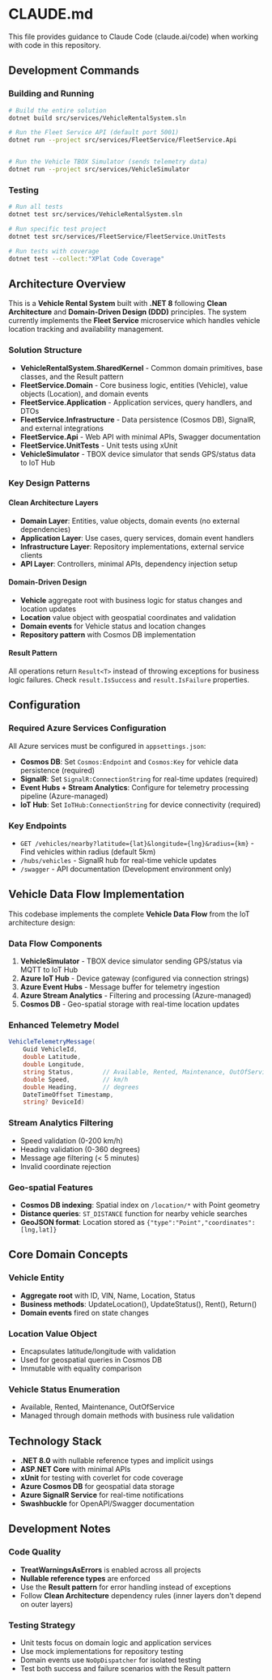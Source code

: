 # CLAUDE.md

This file provides guidance to Claude Code (claude.ai/code) when working with code in this repository.

## Development Commands

### Building and Running
```bash
# Build the entire solution
dotnet build src/services/VehicleRentalSystem.sln

# Run the Fleet Service API (default port 5001)
dotnet run --project src/services/FleetService/FleetService.Api


# Run the Vehicle TBOX Simulator (sends telemetry data)
dotnet run --project src/services/VehicleSimulator
```

### Testing
```bash
# Run all tests
dotnet test src/services/VehicleRentalSystem.sln

# Run specific test project
dotnet test src/services/FleetService/FleetService.UnitTests

# Run tests with coverage
dotnet test --collect:"XPlat Code Coverage"
```

## Architecture Overview

This is a **Vehicle Rental System** built with **.NET 8** following **Clean Architecture** and **Domain-Driven Design (DDD)** principles. The system currently implements the **Fleet Service** microservice which handles vehicle location tracking and availability management.

### Solution Structure
- **VehicleRentalSystem.SharedKernel** - Common domain primitives, base classes, and the Result pattern
- **FleetService.Domain** - Core business logic, entities (Vehicle), value objects (Location), and domain events
- **FleetService.Application** - Application services, query handlers, and DTOs
- **FleetService.Infrastructure** - Data persistence (Cosmos DB), SignalR, and external integrations
- **FleetService.Api** - Web API with minimal APIs, Swagger documentation
- **FleetService.UnitTests** - Unit tests using xUnit
- **VehicleSimulator** - TBOX device simulator that sends GPS/status data to IoT Hub

### Key Design Patterns

#### Clean Architecture Layers
- **Domain Layer**: Entities, value objects, domain events (no external dependencies)
- **Application Layer**: Use cases, query services, domain event handlers
- **Infrastructure Layer**: Repository implementations, external service clients
- **API Layer**: Controllers, minimal APIs, dependency injection setup

#### Domain-Driven Design
- **Vehicle** aggregate root with business logic for status changes and location updates
- **Location** value object with geospatial coordinates and validation
- **Domain events** for Vehicle status and location changes
- **Repository pattern** with Cosmos DB implementation

#### Result Pattern
All operations return `Result<T>` instead of throwing exceptions for business logic failures. Check `result.IsSuccess` and `result.IsFailure` properties.

## Configuration

### Required Azure Services Configuration
All Azure services must be configured in `appsettings.json`:
- **Cosmos DB**: Set `Cosmos:Endpoint` and `Cosmos:Key` for vehicle data persistence (required)
- **SignalR**: Set `SignalR:ConnectionString` for real-time updates (required)
- **Event Hubs + Stream Analytics**: Configure for telemetry processing pipeline (Azure-managed)
- **IoT Hub**: Set `IoTHub:ConnectionString` for device connectivity (required)

### Key Endpoints
- `GET /vehicles/nearby?latitude={lat}&longitude={lng}&radius={km}` - Find vehicles within radius (default 5km)
- `/hubs/vehicles` - SignalR hub for real-time vehicle updates
- `/swagger` - API documentation (Development environment only)

## Vehicle Data Flow Implementation

This codebase implements the complete **Vehicle Data Flow** from the IoT architecture design:

### Data Flow Components
1. **VehicleSimulator** - TBOX device simulator sending GPS/status via MQTT to IoT Hub
2. **Azure IoT Hub** - Device gateway (configured via connection strings)
3. **Azure Event Hubs** - Message buffer for telemetry ingestion
4. **Azure Stream Analytics** - Filtering and processing (Azure-managed)
5. **Cosmos DB** - Geo-spatial storage with real-time location updates

### Enhanced Telemetry Model
```csharp
VehicleTelemetryMessage(
    Guid VehicleId,
    double Latitude,
    double Longitude,
    string Status,        // Available, Rented, Maintenance, OutOfService
    double Speed,         // km/h
    double Heading,       // degrees
    DateTimeOffset Timestamp,
    string? DeviceId)
```

### Stream Analytics Filtering
- Speed validation (0-200 km/h)
- Heading validation (0-360 degrees)
- Message age filtering (< 5 minutes)
- Invalid coordinate rejection

### Geo-spatial Features
- **Cosmos DB indexing**: Spatial index on `/location/*` with Point geometry
- **Distance queries**: `ST_DISTANCE` function for nearby vehicle searches
- **GeoJSON format**: Location stored as `{"type":"Point","coordinates":[lng,lat]}`

## Core Domain Concepts

### Vehicle Entity
- **Aggregate root** with ID, VIN, Name, Location, Status
- **Business methods**: UpdateLocation(), UpdateStatus(), Rent(), Return()
- **Domain events** fired on state changes

### Location Value Object
- Encapsulates latitude/longitude with validation
- Used for geospatial queries in Cosmos DB
- Immutable with equality comparison

### Vehicle Status Enumeration
- Available, Rented, Maintenance, OutOfService
- Managed through domain methods with business rule validation

## Technology Stack

- **.NET 8.0** with nullable reference types and implicit usings
- **ASP.NET Core** with minimal APIs
- **xUnit** for testing with coverlet for code coverage
- **Azure Cosmos DB** for geospatial data storage
- **Azure SignalR Service** for real-time notifications
- **Swashbuckle** for OpenAPI/Swagger documentation

## Development Notes

### Code Quality
- **TreatWarningsAsErrors** is enabled across all projects
- **Nullable reference types** are enforced
- Use the **Result pattern** for error handling instead of exceptions
- Follow **Clean Architecture** dependency rules (inner layers don't depend on outer layers)

### Testing Strategy
- Unit tests focus on domain logic and application services
- Use mock implementations for repository testing
- Domain events use `NoOpDispatcher` for isolated testing
- Test both success and failure scenarios with the Result pattern
